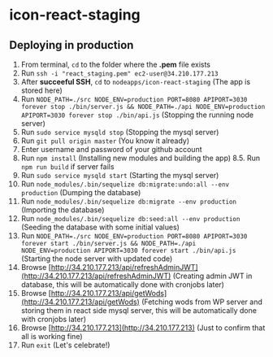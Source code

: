 # icon-react-staging

## Deploying in production
1. From terminal, `cd` to the folder where the **.pem** file exists
2. Run `ssh -i "react_staging.pem" ec2-user@34.210.177.213`
3. After **succeeful SSH**, `cd` to `nodeapps/icon-react-staging` (The app is stored here)
4. Run `NODE_PATH=./src NODE_ENV=production PORT=8080 APIPORT=3030 forever stop ./bin/server.js && NODE_PATH=./api NODE_ENV=production APIPORT=3030 forever stop ./bin/api.js` (Stopping the running node server)
5. Run `sudo service mysqld stop` (Stopping the mysql server)
6. Run `git pull origin master` (You know it already)
7. Enter username and password of your github account
8. Run `npm install` (Installing new modules and building the app)
8.5. Run `npm run build` if server fails
9. Run `sudo service mysqld start` (Starting the mysql server)
10. Run `node_modules/.bin/sequelize db:migrate:undo:all --env production` (Dumping the database)
11. Run `node_modules/.bin/sequelize db:migrate --env production` (Importing the database)
12. Run `node_modules/.bin/sequelize db:seed:all --env production` (Seeding the database with some initial values)
13. Run `NODE_PATH=./src NODE_ENV=production PORT=8080 APIPORT=3030 forever start ./bin/server.js && NODE_PATH=./api NODE_ENV=production APIPORT=3030 forever start ./bin/api.js` (Starting the node server with updated code)
14. Browse [http://34.210.177.213/api/refreshAdminJWT](http://34.210.177.213/api/refreshAdminJWT) (Creating admin JWT in database, this will be automatically done with cronjobs later)
15. Browse [http://34.210.177.213/api/getWods](http://34.210.177.213/api/getWods) (Fetching wods from WP server and storing them in react side mysql server, this will be automatically done with cronjobs later)
16. Browse [http://34.210.177.213](http://34.210.177.213) (Just to confirm that all is working fine)
17. Run `exit` (Let's celebrate!)
